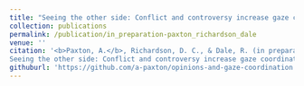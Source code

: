 ```yaml
---
title: "Seeing the other side: Conflict and controversy increase gaze coordination"
collection: publications
permalink: /publication/in_preparation-paxton_richardson_dale
venue: ''
citation: '<b>Paxton, A.</b>, Richardson, D. C., & Dale, R. (in preparation).
Seeing the other side: Conflict and controversy increase gaze coordination.'
githuburl: 'https://github.com/a-paxton/opinions-and-gaze-coordination'
---
```

